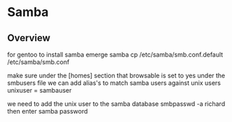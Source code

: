 # Samba

## Overview

for gentoo to install samba
emerge samba
cp /etc/samba/smb.conf.default /etc/samba/smb.conf

make sure under the [homes] section that browsable is set to yes
under the smbusers file we can add alias's to match samba users against unix users
unixuser = sambauser

we need to add the unix user to the samba database
smbpasswd -a richard
then enter samba password
